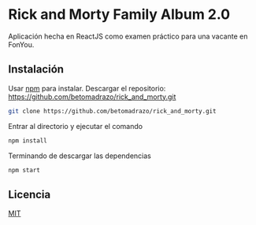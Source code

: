 # Rick and Morty Family Album 2.0

Aplicación hecha en ReactJS como examen práctico para una vacante en FonYou.

## Instalación

Usar [npm](https://www.npmjs.com/) para instalar.
Descargar el repositorio: https://github.com/betomadrazo/rick_and_morty.git

```bash
git clone https://github.com/betomadrazo/rick_and_morty.git
```

Entrar al directorio y ejecutar el comando

```bash
npm install
```

Terminando de descargar las dependencias

```bash
npm start
```

## Licencia
[MIT](https://choosealicense.com/licenses/mit/)
